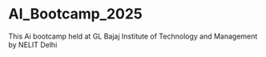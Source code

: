 # AI_Bootcamp_2025
This Ai bootcamp held at GL Bajaj Institute of Technology and Management by NELIT Delhi
